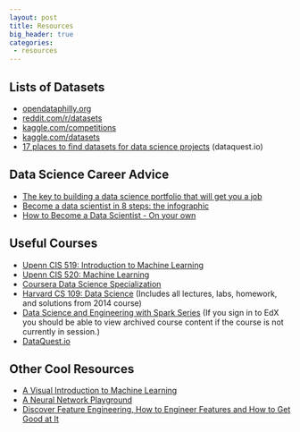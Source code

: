 ```yaml
---
layout: post
title: Resources
big_header: true
categories:
 - resources
---
```


## Lists of Datasets

- [opendataphilly.org](https://www.opendataphilly.org/)
- [reddit.com/r/datasets](https://www.reddit.com/r/datasets/)
- [kaggle.com/competitions](https://www.kaggle.com/competitions?sortBy=deadline&group=all&page=1&segment=allCategories)
- [kaggle.com/datasets](https://www.kaggle.com/datasets)
- [17 places to find datasets for data science projects](http://www.dataquest.io/blog/free-datasets-for-projects/) (dataquest.io)

## Data Science Career Advice

- [The key to building a data science portfolio that will get you a job](https://www.dataquest.io/blog/build-a-data-science-portfolio/)
- [Become a data scientist in 8 steps: the infographic](https://www.datacamp.com/community/tutorials/how-to-become-a-data-scientist#gs.z0eaTZQ)
- [How to Become a Data Scientist - On your own](http://www.datasciencecentral.com/profiles/blogs/how-to-become-a-data-scientist-for-free)

## Useful Courses

- [Upenn CIS 519: Introduction to Machine Learning](http://www.cis.upenn.edu/~cis519/fall2014/)
- [Upenn CIS 520: Machine Learning](https://alliance.seas.upenn.edu/~cis520/dynamic/2016/wiki/index.php?n=Lectures.Lectures)
- [Coursera Data Science Specialization](https://www.coursera.org/specializations/jhu-data-science)
- [Harvard CS 109: Data Science](http://cs109.github.io/2014/index.html) (Includes all lectures, labs, homework, and solutions from 2014 course)
- [Data Science and Engineering with Spark Series](https://courses.edx.org/dashboard/programs/21/data-science-and-engineering-with-spark) (If you sign in to EdX you should be able to view archived course content if the course is not currently in session.)
- [DataQuest.io](https://www.dataquest.io/dashboard)

## Other Cool Resources

- [A Visual Introduction to Machine Learning](http://www.r2d3.us/visual-intro-to-machine-learning-part-1/)
- [A Neural Network Playground](http://playground.tensorflow.org/)
- [Discover Feature Engineering, How to Engineer Features and How to Get Good at It](http://machinelearningmastery.com/discover-feature-engineering-how-to-engineer-features-and-how-to-get-good-at-it/)
